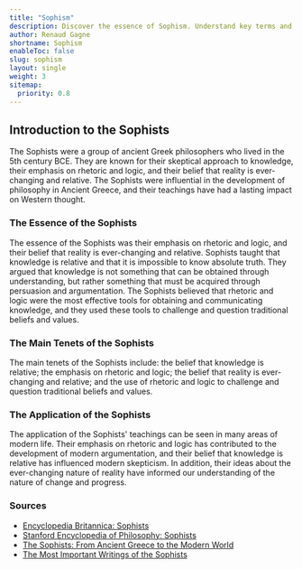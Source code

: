 ```yaml
---
title: "Sophism"
description: Discover the essence of Sophism. Understand key terms and concepts in Sophist philosophy in a simple and concise way.
author: Renaud Gagne
shortname: Sophism
enableToc: false
slug: sophism
layout: single
weight: 3
sitemap:
  priority: 0.8
---
```


## Introduction to the Sophists
The Sophists were a group of ancient Greek philosophers who lived in the 5th century BCE. They are known for their skeptical approach to knowledge, their emphasis on rhetoric and logic, and their belief that reality is ever-changing and relative. The Sophists were influential in the development of philosophy in Ancient Greece, and their teachings have had a lasting impact on Western thought.

### The Essence of the Sophists
The essence of the Sophists was their emphasis on rhetoric and logic, and their belief that reality is ever-changing and relative. Sophists taught that knowledge is relative and that it is impossible to know absolute truth. They argued that knowledge is not something that can be obtained through understanding, but rather something that must be acquired through persuasion and argumentation. The Sophists believed that rhetoric and logic were the most effective tools for obtaining and communicating knowledge, and they used these tools to challenge and question traditional beliefs and values.

### The Main Tenets of the Sophists
The main tenets of the Sophists include: the belief that knowledge is relative; the emphasis on rhetoric and logic; the belief that reality is ever-changing and relative; and the use of rhetoric and logic to challenge and question traditional beliefs and values.

### The Application of the Sophists
The application of the Sophists' teachings can be seen in many areas of modern life. Their emphasis on rhetoric and logic has contributed to the development of modern argumentation, and their belief that knowledge is relative has influenced modern skepticism. In addition, their ideas about the ever-changing nature of reality have informed our understanding of the nature of change and progress.

### Sources
- [Encyclopedia Britannica: Sophists](https://www.britannica.com/topic/Sophists)
- [Stanford Encyclopedia of Philosophy: Sophists](https://plato.stanford.edu/entries/sophists/)
- [The Sophists: From Ancient Greece to the Modern World](https://www.oxfordbibliographies.com/view/document/obo-9780199846733/obo-9780199846733-0020.xml)
- [The Most Important Writings of the Sophists](https://www.ancient.eu/Sophists/#:~:text=The%20most%20important%20writings%20of,Gorgias%2C%20Protagoras%2C%20and%20Antiphon.)